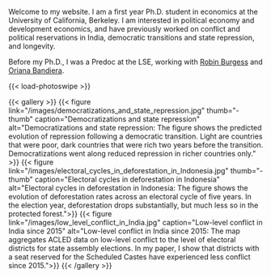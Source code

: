 Welcome to my website. I am a first year Ph.D. student in economics at the University of California, Berkeley. I am interested in political economy and development economics, and have previously worked on conflict and political reservations in India, democratic transitions and state repression, and longevity.

Before my Ph.D., I was a Predoc at the LSE, working with <a href="https://robinburgess.com" target="_blank">Robin Burgess</a> and <a href="https://orianabandiera.net" target="_blank">Oriana Bandiera</a>. 



{{< load-photoswipe >}}

{{< gallery >}}
  {{< figure link="/images/democratizations_and_state_repression.jpg" thumb="-thumb" caption="Democratizations and state repression" alt="Democratizations and state repression: The figure shows the predicted evolution of repression following a democratic transition. Light are countries that were poor, dark countries that were rich two years before the transition. Democratizations went along reduced repression in richer countries only." >}}
  {{< figure link="/images/electoral_cycles_in_deforestation_in_Indonesia.jpg" thumb="-thumb" caption="Electoral cycles in deforestation in Indonesia"  alt="Electoral cycles in deforestation in Indonesia: The figure shows the evolution of deforestation rates across an electoral cycle of five years. In the election year, deforestation drops substantially, but much less so in the protected forest.">}}
  {{< figure link="/images/low_level_conflict_in_India.jpg"  caption="Low-level conflict in India since 2015" alt="Low-level conflict in India since 2015: The map aggregates ACLED data on low-level conflict to the level of electoral districts for state assembly elections. In my paper, I show that districts with a seat reserved for the Scheduled Castes have experienced less conflict since 2015.">}}
{{< /gallery >}}
